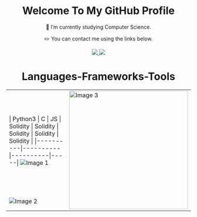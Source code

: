 <h1 align="center"> Welcome To My GitHub Profile </h1>
<div align="center">
 
 🏫 I’m currently studying Computer Science.
 
 ✏️ You can contact me using the links below.

 </div>
 <div align="center"> 
  <a href="mailto:radu.cruceat@gmail.com">
    <img src="https://img.shields.io/badge/Gmail-333333?style=for-the-badge&logo=gmail&logoColor=red" />
  </a>
  <a href="https://www.linkedin.com/in/radu-cruceat-6868441a5/" target="_blank">
    <img src="https://img.shields.io/badge/LinkedIn-0077B5?style=for-the-badge&logo=linkedin&logoColor=white" target="_blank" />
  </a>
</div>

<h1 align="center"> Languages-Frameworks-Tools </h1>
<table style="border-collapse: collapse;" align="center">
  <tr>
    <td>
     | Python3 | C | JS | Solidity | Solidity | Solidity | Solidity | Solidity |
|----------|----------|----------|-----|
      <img src="https://skillicons.dev/icons?i=c,cs,cpp,java,python,javascript,typescript" alt="Image 1">
    </td>
    <td rowspan="2">
      <img width="324" src="https://github-readme-stats.vercel.app/api/top-langs/?username=RaduCruceat&hide=css,HTML&langs_count=12&hide_progress=false&layout=compact&theme=codeSTACKr&border_radius=10&size_weight=0.5&count_weight=0.5&exclude_repo=github-readme-stats" alt="Image 3">
    </td>
  </tr>
  <tr>
    <td>
      <img src="https://skillicons.dev/icons?i=github,mysql,firebase,angular,react,html,css" alt="Image 2">
    </td>
  </tr>
</table>

